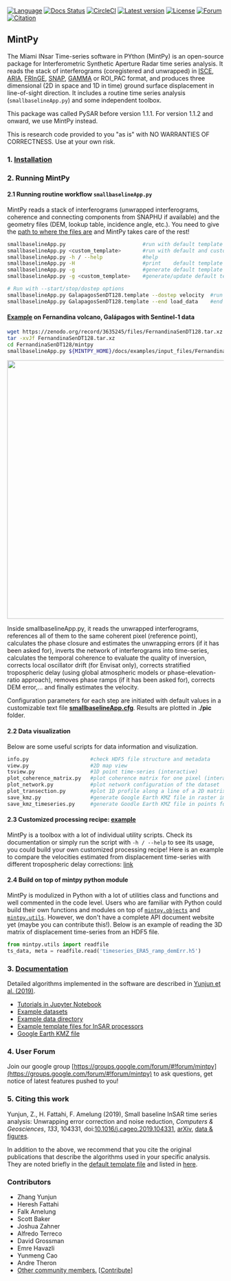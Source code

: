 [![Language](https://img.shields.io/badge/python-3.5%2B-blue.svg)](https://www.python.org/)
[![Docs Status](https://readthedocs.org/projects/mintpy/badge/?version=latest)](https://mintpy.readthedocs.io/?badge=latest)
[![CircleCI](https://img.shields.io/circleci/build/github/insarlab/MintPy.svg?color=green&logo=circleci)](https://circleci.com/gh/insarlab/MintPy)
[![Latest version](https://img.shields.io/badge/latest%20version-v1.2.2-yellowgreen.svg)](https://github.com/insarlab/MintPy/releases)
[![License](https://img.shields.io/badge/license-GPLv3-yellow.svg)](https://github.com/insarlab/MintPy/blob/master/LICENSE)
[![Forum](https://img.shields.io/badge/forum-Google%20Group-orange.svg)](https://groups.google.com/forum/#!forum/mintpy)
[![Citation](https://img.shields.io/badge/doi-10.1016%2Fj.cageo.2019.104331-blue)](https://doi.org/10.1016/j.cageo.2019.104331)

## MintPy ##

The Miami INsar Time-series software in PYthon (MintPy) is an open-source package for Interferometric Synthetic Aperture Radar time series analysis. It reads the stack of interferograms (coregistered and unwrapped) in [ISCE](https://github.com/isce-framework/isce2), [ARIA](https://github.com/aria-tools/ARIA-tools), [FRInGE](https://github.com/isce-framework/fringe), [SNAP](http://step.esa.int/), [GAMMA](https://www.gamma-rs.ch/no_cache/software.html) or ROI_PAC format, and produces three dimensional (2D in space and 1D in time) ground surface displacement in line-of-sight direction. It includes a routine time series analysis (`smallbaselineApp.py`) and some independent toolbox.

This package was called PySAR before version 1.1.1. For version 1.1.2 and onward, we use MintPy instead. 

This is research code provided to you "as is" with NO WARRANTIES OF CORRECTNESS. Use at your own risk.

### 1. [Installation](./installation.md) ###

### 2. Running MintPy ###

#### 2.1 Running routine workflow `smallbaselineApp.py` ####

MintPy reads a stack of interferograms (unwrapped interferograms, coherence and connecting components from SNAPHU if available) and the geometry files (DEM, lookup table, incidence angle, etc.). You need to give the [path to where the files are](dir_structure.md) and MintPy takes care of the rest! 

```bash
smallbaselineApp.py                         #run with default template 'smallbaselineApp.cfg'
smallbaselineApp.py <custom_template>       #run with default and custom templates
smallbaselineApp.py -h / --help             #help
smallbaselineApp.py -H                      #print    default template options
smallbaselineApp.py -g                      #generate default template if it does not exist
smallbaselineApp.py -g <custom_template>    #generate/update default template based on custom template

# Run with --start/stop/dostep options
smallbaselineApp.py GalapagosSenDT128.template --dostep velocity  #run at step 'velocity' only
smallbaselineApp.py GalapagosSenDT128.template --end load_data    #end after step 'load_data'
```

#### [Example](./demo_dataset.md) on Fernandina volcano, Galápagos with Sentinel-1 data ####

```bash
wget https://zenodo.org/record/3635245/files/FernandinaSenDT128.tar.xz
tar -xvJf FernandinaSenDT128.tar.xz
cd FernandinaSenDT128/mintpy
smallbaselineApp.py ${MINTPY_HOME}/docs/examples/input_files/FernandinaSenDT128.txt
```

<p align="left">
  <img width="600" src="https://yunjunzhang.files.wordpress.com/2019/06/fernandinasendt128_poi.jpg">
</p>

Inside smallbaselineApp.py, it reads the unwrapped interferograms, references all of them to the same coherent pixel (reference point), calculates the phase closure and estimates the unwrapping errors (if it has been asked for), inverts the network of interferograms into time-series, calculates the temporal coherence to evaluate the quality of inversion, corrects local oscillator drift (for Envisat only), corrects stratified tropospheric delay (using global atmospheric models or phase-elevation-ratio approach), removes phase ramps (if it has been asked for), corrects DEM error,... and finally estimates the velocity. 

Configuration parameters for each step are initiated with default values in a customizable text file [**smallbaselineApp.cfg**](../mintpy/defaults/smallbaselineApp.cfg). Results are plotted in **./pic** folder.

#### 2.2 Data visualization ####

Below are some useful scripts for data information and visulization.

```bash
info.py                    #check HDF5 file structure and metadata
view.py                    #2D map view
tsview.py                  #1D point time-series (interactive)   
plot_coherence_matrix.py   #plot coherence matrix for one pixel (interactive)
plot_network.py            #plot network configuration of the dataset    
plot_transection.py        #plot 1D profile along a line of a 2D matrix (interactive)
save_kmz.py                #generate Google Earth KMZ file in raster image
save_kmz_timeseries.py     #generate Goodle Earth KMZ file in points for time-series (interactive)
```

#### 2.3 Customized processing recipe: [example](https://github.com/insarlab/MintPy/blob/master/sh/compare_velocity_with_diff_tropo.sh) ####

MintPy is a toolbox with a lot of individual utility scripts. Check its documentation or simply run the script with `-h / --help` to see its usage, you could build your own customized processing recipe! Here is an example to compare the velocities estimated from displacement time-series with different tropospheric delay corrections: [link](https://github.com/insarlab/MintPy/blob/master/sh/compare_velocity_with_diff_tropo.sh)

#### 2.4 Build on top of mintpy python module ####

MintPy is modulized in Python with a lot of utilities class and functions and well commented in the code level. Users who are familiar with Python could build their own functions and modules on top of [`mintpy.objects`](../mintpy/objects) and [`mintpy.utils`](../mintpy/utils). However, we don't have a complete API document website yet (maybe you can contribute this!). Below is an example of reading the 3D matrix of displacement time-series from an HDF5 file.

```python
from mintpy.utils import readfile
ts_data, meta = readfile.read('timeseries_ERA5_ramp_demErr.h5')
```

### 3. [Documentation](https://mintpy.readthedocs.io/) ###

Detailed algorithms implemented in the software are described in [Yunjun et al. (2019)](https://doi.org/10.1016/j.cageo.2019.104331).

+ [Tutorials in Jupyter Notebook](https://github.com/insarlab/MintPy-tutorial)
+ [Example datasets](./demo_dataset.md)
+ [Example data directory](./dir_structure.md)
+ [Example template files for InSAR processors](./examples/input_files/README.md)
+ [Google Earth KMZ file](./google_earth.md)

### 4. User Forum ###

Join our google group [https://groups.google.com/forum/#!forum/mintpy](https://groups.google.com/forum/#!forum/mintpy) to ask questions, get notice of latest features pushed to you!

### 5. Citing this work ###

Yunjun, Z., H. Fattahi, F. Amelung (2019), Small baseline InSAR time series analysis: Unwrapping error correction and noise reduction, _Computers & Geosciences_, _133_, 104331, doi:[10.1016/j.cageo.2019.104331](https://doi.org/10.1016/j.cageo.2019.104331), [arXiv](https://eartharxiv.org/9sz6m/), [data & figures](https://github.com/geodesymiami/Yunjun_et_al-2019-MintPy).

In addition to the above, we recommend that you cite the original publications that describe the algorithms used in your specific analysis. They are noted briefly in the [default template file](../mintpy/defaults/smallbaselineApp.cfg) and listed in [here](./references.md).

### Contributors ###

* Zhang Yunjun
* Heresh Fattahi
* Falk Amelung
* Scott Baker
* Joshua Zahner
* Alfredo Terreco
* David Grossman
* Emre Havazli
* Yunmeng Cao
* Andre Theron
* [Other community members.](https://github.com/insarlab/MintPy/graphs/contributors) [[Contribute](./CONTRIBUTING.md)]
